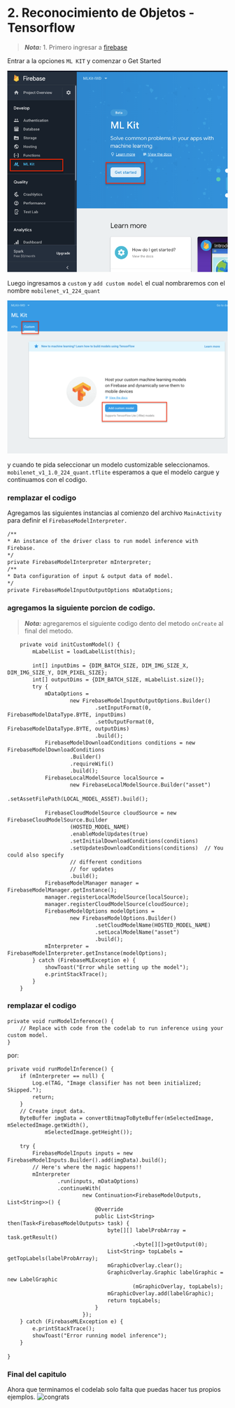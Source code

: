 # 2. Reconocimiento de Objetos - Tensorflow

>***Nota:*** 1. Primero ingresar a [firebase](https://firebase.google.com/) 

Entrar a la opciones `ML KIT` y comenzar o Get Started

![Estructura de la carpeta del proyecto](./images/model1.png)

Luego ingresamos a `custom` y `add custom model` el cual nombraremos con el nombre `mobilenet_v1_224_quant`

![Estructura de la carpeta del proyecto](./images/custom2.png)

y cuando te pida seleccionar un modelo customizable seleccionamos. `mobilenet_v1_1.0_224_quant.tflite` esperamos a que el modelo cargue y continuamos con el codigo.

### remplazar el codigo

Agregamos las siguientes instancias al comienzo del archivo `MainActivity` para definir el `FirebaseModelInterpreter.`
```
/**
* An instance of the driver class to run model inference with Firebase.
*/
private FirebaseModelInterpreter mInterpreter;
/**
* Data configuration of input & output data of model.
*/
private FirebaseModelInputOutputOptions mDataOptions;
```

### agregamos la siguiente porcion de codigo.
>***Nota:*** agregaremos el siguiente codigo dento del metodo `onCreate` al final del metodo.

```
    private void initCustomModel() {
        mLabelList = loadLabelList(this);

        int[] inputDims = {DIM_BATCH_SIZE, DIM_IMG_SIZE_X, DIM_IMG_SIZE_Y, DIM_PIXEL_SIZE};
        int[] outputDims = {DIM_BATCH_SIZE, mLabelList.size()};
        try {
            mDataOptions =
                    new FirebaseModelInputOutputOptions.Builder()
                            .setInputFormat(0, FirebaseModelDataType.BYTE, inputDims)
                            .setOutputFormat(0, FirebaseModelDataType.BYTE, outputDims)
                            .build();
            FirebaseModelDownloadConditions conditions = new FirebaseModelDownloadConditions
                    .Builder()
                    .requireWifi()
                    .build();
            FirebaseLocalModelSource localSource =
                    new FirebaseLocalModelSource.Builder("asset")
                            .setAssetFilePath(LOCAL_MODEL_ASSET).build();

            FirebaseCloudModelSource cloudSource = new FirebaseCloudModelSource.Builder
                    (HOSTED_MODEL_NAME)
                    .enableModelUpdates(true)
                    .setInitialDownloadConditions(conditions)
                    .setUpdatesDownloadConditions(conditions)  // You could also specify
                    // different conditions
                    // for updates
                    .build();
            FirebaseModelManager manager = FirebaseModelManager.getInstance();
            manager.registerLocalModelSource(localSource);
            manager.registerCloudModelSource(cloudSource);
            FirebaseModelOptions modelOptions =
                    new FirebaseModelOptions.Builder()
                            .setCloudModelName(HOSTED_MODEL_NAME)
                            .setLocalModelName("asset")
                            .build();
            mInterpreter = FirebaseModelInterpreter.getInstance(modelOptions);
        } catch (FirebaseMLException e) {
            showToast("Error while setting up the model");
            e.printStackTrace();
        }
    }
```

### remplazar el codigo

```
private void runModelInference() {
    // Replace with code from the codelab to run inference using your custom model.
}
```

por:

```
private void runModelInference() {
    if (mInterpreter == null) {
        Log.e(TAG, "Image classifier has not been initialized; Skipped.");
        return;
    }
    // Create input data.
    ByteBuffer imgData = convertBitmapToByteBuffer(mSelectedImage, mSelectedImage.getWidth(),
            mSelectedImage.getHeight());

    try {
        FirebaseModelInputs inputs = new FirebaseModelInputs.Builder().add(imgData).build();
        // Here's where the magic happens!!
        mInterpreter
                .run(inputs, mDataOptions)
                .continueWith(
                        new Continuation<FirebaseModelOutputs, List<String>>() {
                            @Override
                            public List<String> then(Task<FirebaseModelOutputs> task) {
                                byte[][] labelProbArray = task.getResult()
                                        .<byte[][]>getOutput(0);
                                List<String> topLabels = getTopLabels(labelProbArray);
                                mGraphicOverlay.clear();
                                GraphicOverlay.Graphic labelGraphic = new LabelGraphic
                                        (mGraphicOverlay, topLabels);
                                mGraphicOverlay.add(labelGraphic);
                                return topLabels;
                            }
                        });
    } catch (FirebaseMLException e) {
        e.printStackTrace();
        showToast("Error running model inference");
    }

}
```

### Final del capitulo
Ahora que terminamos el codelab solo falta que puedas hacer tus propios ejemplos.
![congrats](https://media3.giphy.com/media/LxJtBfi2UND6U/giphy.gif)
